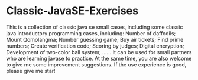 # Classic-JavaSE-Exercises
This is a collection of classic java se small cases, including some classic java introductory programming cases, including:  Number of daffodils;  Mount Qomolangma;  Number guessing game;  Buy air tickets;  Find prime numbers;  Create verification code;  Scoring by judges;  Digital encryption;  Development of two-color ball system;  ......  It can be used for small partners who are learning javase to practice. At the same time, you are also welcome to give me some improvement suggestions. If the use experience is good, please give me star!
